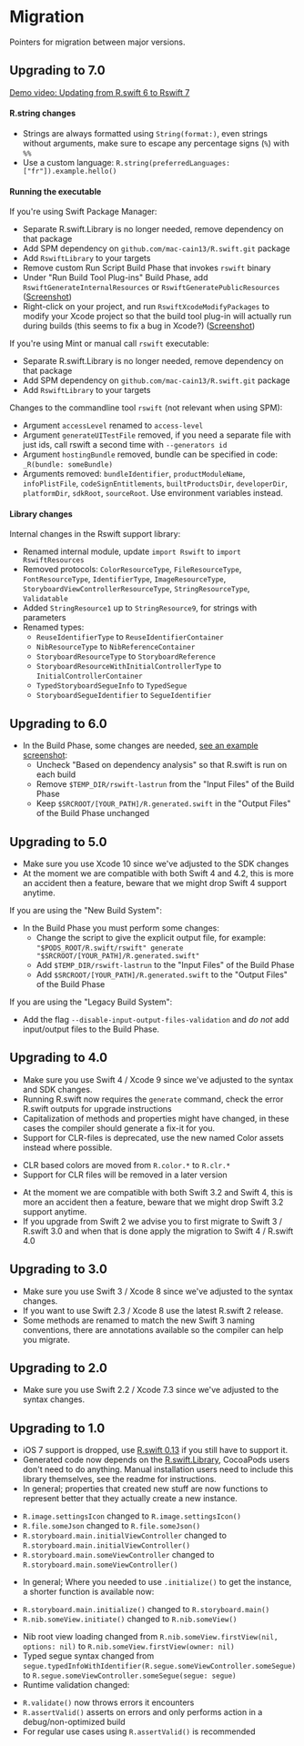 # Migration

Pointers for migration between major versions.

## Upgrading to 7.0

[Demo video: Updating from R.swift 6 to Rswift 7](https://www.youtube.com/watch?v=icihJ_hin3I)

#### R.string changes
 - Strings are always formatted using `String(format:)`, even strings without arguments, make sure to escape any percentage signs (`%`) with `%%`
 - Use a custom language: `R.string(preferredLanguages: ["fr"]).example.hello()`

#### Running the executable

If you're using Swift Package Manager:
 - Separate R.swift.Library is no longer needed, remove dependency on that package
 - Add SPM dependency on `github.com/mac-cain13/R.swift.git` package
 - Add `RswiftLibrary` to your targets
 - Remove custom Run Script Build Phase that invokes `rswift` binary
 - Under "Run Build Tool Plug-ins" Build Phase, add `RswiftGenerateInternalResources` or `RswiftGeneratePublicResources` ([Screenshot](Images/RunBuildToolPluginsRswift.png))
 - Right-click on your project, and run `RswiftXcodeModifyPackages` to modify your Xcode project so that the build tool plug-in will actually run during builds (this seems to fix a bug in Xcode?) ([Screenshot](Images/RunXcodeModifyPackages.png))

If you're using Mint or manual call `rswift` executable:
 - Separate R.swift.Library is no longer needed, remove dependency on that package
 - Add SPM dependency on `github.com/mac-cain13/R.swift.git` package
 - Add `RswiftLibrary` to your targets

Changes to the commandline tool `rswift` (not relevant when using SPM):
 - Argument `accessLevel` renamed to `access-level`
 - Argument `generateUITestFile` removed, if you need a separate file with just ids, call rswift a second time with `--generators id`
 - Argument `hostingBundle` removed, bundle can be specified in code: `_R(bundle: someBundle)`
 - Arguments removed: `bundleIdentifier`, `productModuleName`, `infoPlistFile`, `codeSignEntitlements`, `builtProductsDir`, `developerDir`, `platformDir`, `sdkRoot`, `sourceRoot`. Use environment variables instead.

#### Library changes

Internal changes in the Rswift support library:
 - Renamed internal module, update `import Rswift` to `import RswiftResources`
 - Removed protocols: `ColorResourceType`, `FileResourceType`, `FontResourceType`, `IdentifierType`, `ImageResourceType`, `StoryboardViewControllerResourceType`, `StringResourceType`, `Validatable`
 - Added `StringResource1` up to `StringResource9`, for strings with parameters
 - Renamed types:
    * `ReuseIdentifierType` to `ReuseIdentifierContainer`
    * `NibResourceType` to `NibReferenceContainer`
    * `StoryboardResourceType` to `StoryboardReference`
    * `StoryboardResourceWithInitialControllerType` to `InitialControllerContainer`
    * `TypedStoryboardSegueInfo` to `TypedSegue`
    * `StoryboardSegueIdentifier` to `SegueIdentifier`


## Upgrading to 6.0

- In the Build Phase, some changes are needed, [see an example screenshot](Images/BuildPhaseExample.png):
  * Uncheck "Based on dependency analysis" so that R.swift is run on each build
  * Remove `$TEMP_DIR/rswift-lastrun` from the "Input Files" of the Build Phase
  * Keep `$SRCROOT/[YOUR_PATH]/R.generated.swift` in the "Output Files" of the Build Phase unchanged

## Upgrading to 5.0

- Make sure you use Xcode 10 since we've adjusted to the SDK changes
- At the moment we are compatible with both Swift 4 and 4.2, this is more an accident then a feature, beware that we might drop Swift 4 support anytime.

If you are using the "New Build System":
- In the Build Phase you must perform some changes:
  * Change the script to give the explicit output file, for example: `"$PODS_ROOT/R.swift/rswift" generate "$SRCROOT/[YOUR_PATH]/R.generated.swift"`
  * Add `$TEMP_DIR/rswift-lastrun` to the "Input Files" of the Build Phase
  * Add `$SRCROOT/[YOUR_PATH]/R.generated.swift` to the "Output Files" of the Build Phase

If you are using the "Legacy Build System":
- Add the flag `--disable-input-output-files-validation` and *do not* add input/output files to the Build Phase.

## Upgrading to 4.0

- Make sure you use Swift 4 / Xcode 9 since we've adjusted to the syntax and SDK changes.
- Running R.swift now requires the `generate` command, check the error R.swift outputs for upgrade instructions
- Capitalization of methods and properties might have changed, in these cases the compiler should generate a fix-it for you.
- Support for CLR-files is deprecated, use the new named Color assets instead where possible.
 * CLR based colors are moved from `R.color.*` to `R.clr.*`
 * Support for CLR files will be removed in a later version
- At the moment we are compatible with both Swift 3.2 and Swift 4, this is more an accident then a feature, beware that we might drop Swift 3.2 support anytime.
- If you upgrade from Swift 2 we advise you to first migrate to Swift 3 / R.swift 3.0 and when that is done apply the migration to Swift 4 / R.swift 4.0

## Upgrading to 3.0

- Make sure you use Swift 3 / Xcode 8 since we've adjusted to the syntax changes.
- If you want to use Swift 2.3 / Xcode 8 use the latest R.swift 2 release.
- Some methods are renamed to match the new Swift 3 naming conventions, there are annotations available so the compiler can help you migrate.

## Upgrading to 2.0

- Make sure you use Swift 2.2 / Xcode 7.3 since we've adjusted to the syntax changes.

## Upgrading to 1.0

- iOS 7 support is dropped, use [R.swift 0.13](https://github.com/mac-cain13/R.swift/releases/tag/v0.13.0) if you still have to support it.
- Generated code now depends on the [R.swift.Library](https://github.com/mac-cain13/R.swift.Library), CocoaPods users don't need to do anything. Manual installation users need to include this library themselves, see the readme for instructions.
- In general; properties that created new stuff are now functions to represent better that they actually create a new instance.
 * `R.image.settingsIcon` changed to  `R.image.settingsIcon()`
 * `R.file.someJson` changed to `R.file.someJson()`
 * `R.storyboard.main.initialViewController` changed to `R.storyboard.main.initialViewController()`
 * `R.storyboard.main.someViewController` changed to `R.storyboard.main.someViewController()`
- In general; Where you needed to use `.initialize()` to get the instance, a shorter function is available now:
 * `R.storyboard.main.initialize()` changed to `R.storyboard.main()`
 * `R.nib.someView.initiate()` changed to `R.nib.someView()`
- Nib root view loading changed from `R.nib.someView.firstView(nil, options: nil)` to `R.nib.someView.firstView(owner: nil)`
- Typed segue syntax changed from `segue.typedInfoWithIdentifier(R.segue.someViewController.someSegue)` to `R.segue.someViewController.someSegue(segue: segue)`
- Runtime validation changed:
 * `R.validate()` now throws errors it encounters
 * `R.assertValid()` asserts on errors and only performs action in a debug/non-optimized build
 * For regular use cases using `R.assertValid()` is recommended
